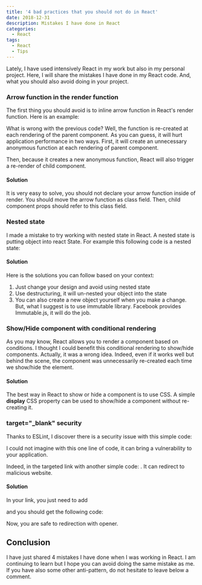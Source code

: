 ```yaml
---
title: '4 bad practices that you should not do in React'
date: 2018-12-31
description: Mistakes I have done in React
categories:
  - React
tags:
  - React
  - Tips
---
```

Lately, I have used intensively React in my work but also in my personal project. Here, I will share the mistakes I have done in my React code. And, what you should also avoid doing in your project.

### Arrow function in the render function

The first thing you should avoid is to inline arrow function in React's render function. Here is an example:

What is wrong with the previous code? Well, the function is re-created at each rendering of the parent component. As you can guess, it will hurt application performance in two ways. First, it will create an unnecessary anonymous function at each rendering of parent component.

Then, because it creates a new anonymous function, React will also trigger a re-render of child component.

#### Solution

It is very easy to solve, you should not declare your arrow function inside of render. You should move the arrow function as class field. Then, child component props should refer to this class field.

### Nested state

I made a mistake to try working with nested state in React. A nested state is putting object into react State. For example this following code is a nested state:

#### Solution

Here is the solutions you can follow based on your context:

1. Just change your design and avoid using nested state
2. Use destructuring, it will un-nested your object into the state
3. You can also create a new object yourself when you make a change. But, what I suggest is to use immutable library. Facebook provides Immutable.js, it will do the job.

### Show/Hide component with conditional rendering

As you may know, React allows you to render a component based on conditions. I thought I could benefit this conditional rendering to show/hide components. Actually, it was a wrong idea. Indeed, even if it works well but behind the scene, the component was unnecessarily re-created each time we show/hide the element.

#### Solution

The best way in React to show or hide a component is to use CSS. A simple **display** CSS property can be used to show/hide a component without re-creating it.

### target="_blank" security

Thanks to ESLint, I discover there is a security issue with this simple code:

I could not imagine with this one line of code, it can bring a vulnerability to your application.

Indeed, in the targeted link with another simple code: . It can redirect to malicious website.

#### Solution

In your link, you just need to add

and you should get the following code:

Now, you are safe to redirection with opener.

## Conclusion

I have just shared 4 mistakes I have done when I was working in React. I am continuing to learn but I hope you can avoid doing the same mistake as me. If you have also some other anti-pattern, do not hesitate to leave below a comment.
